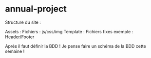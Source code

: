 annual-project
==============

Structure du site :

Assets : Fichiers : js/css/img
Template : Fichiers fixes exemple : Header/Footer

Aprés il faut définir la BDD ! Je pense faire un schéma de la BDD cette semaine ! 
